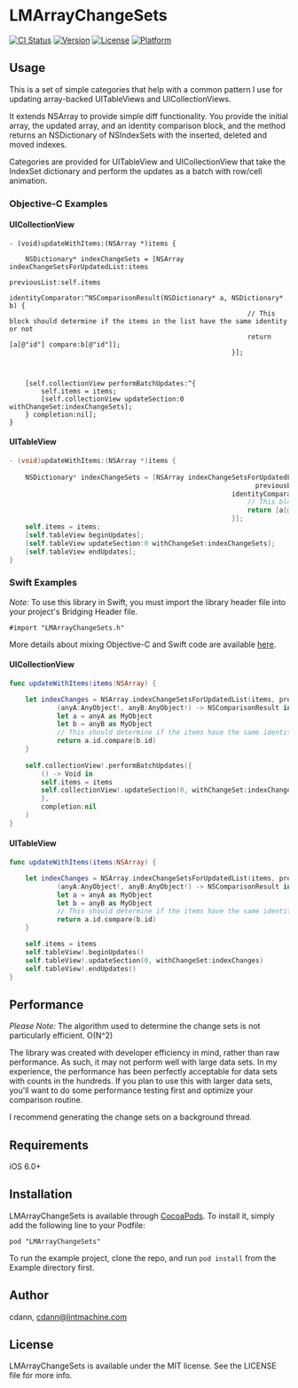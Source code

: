# LMArrayChangeSets

[![CI Status](http://img.shields.io/travis/cdann/LMArrayChangeSets.svg?style=flat)](https://travis-ci.org/cdann/LMArrayChangeSets)
[![Version](https://img.shields.io/cocoapods/v/LMArrayChangeSets.svg?style=flat)](http://cocoadocs.org/docsets/LMArrayChangeSets)
[![License](https://img.shields.io/cocoapods/l/LMArrayChangeSets.svg?style=flat)](http://cocoadocs.org/docsets/LMArrayChangeSets)
[![Platform](https://img.shields.io/cocoapods/p/LMArrayChangeSets.svg?style=flat)](http://cocoadocs.org/docsets/LMArrayChangeSets)

## Usage

This is a set of simple categories that help with a common pattern I use for updating array-backed UITableViews and UICollectionViews.

It extends NSArray to provide simple diff functionality. You provide the initial array, the updated array, and an identity comparison block, and the method returns an NSDictionary of NSIndexSets with the inserted, deleted and moved indexes.

Categories are provided for UITableView and UICollectionView that take the IndexSet dictionary and perform the updates as a batch with row/cell animation.

### Objective-C Examples

#### UICollectionView

```
- (void)updateWithItems:(NSArray *)items {
    
    NSDictionary* indexChangeSets = [NSArray indexChangeSetsForUpdatedList:items
                                                              previousList:self.items
                                                        identityComparator:^NSComparisonResult(NSDictionary* a, NSDictionary* b) {
                                                            // This block should determine if the items in the list have the same identity or not
                                                            return [a[@"id"] compare:b[@"id"]];
                                                        }];
    

    
    [self.collectionView performBatchUpdates:^{
        self.items = items;
        [self.collectionView updateSection:0 withChangeSet:indexChangeSets];
    } completion:nil];
}
```

#### UITableView

```objectivec
- (void)updateWithItems:(NSArray *)items {
    
    NSDictionary* indexChangeSets = [NSArray indexChangeSetsForUpdatedList:items
                                                              previousList:self.items
                                                        identityComparator:^NSComparisonResult(NSDictionary* a, NSDictionary* b) {
                                                            // This block should determine if the items in the list have the same identity or not
                                                            return [a[@"id"] compare:b[@"id"]];
                                                        }];
    self.items = items;
    [self.tableView beginUpdates];
    [self.tableView updateSection:0 withChangeSet:indexChangeSets];
    [self.tableView endUpdates];
}
```

### Swift Examples

_Note:_ To use this library in Swift, you must import the library header file into your project's Bridging Header file.

    #import "LMArrayChangeSets.h"

More details about mixing Objective-C and Swift code are available [here](https://developer.apple.com/library/ios/documentation/Swift/Conceptual/BuildingCocoaApps/MixandMatch.html).


#### UICollectionView

```swift
func updateWithItems(items:NSArray) {

    let indexChanges = NSArray.indexChangeSetsForUpdatedList(items, previousList: self.items) {
            (anyA:AnyObject!, anyB:AnyObject!) -> NSComparisonResult in
            let a = anyA as MyObject
            let b = anyB as MyObject
            // This should determine if the items have the same identity or not
            return a.id.compare(b.id)
    }
    
    self.collectionView!.performBatchUpdates({
        () -> Void in
        self.items = items
        self.collectionView!.updateSection(0, withChangeSet:indexChanges)
        },
        completion:nil
    )
}
```

#### UITableView

```swift
func updateWithItems(items:NSArray) {

    let indexChanges = NSArray.indexChangeSetsForUpdatedList(items, previousList: self.items) {
            (anyA:AnyObject!, anyB:AnyObject!) -> NSComparisonResult in
            let a = anyA as MyObject
            let b = anyB as MyObject
            // This should determine if the items have the same identity or not
            return a.id.compare(b.id)
    }

    self.items = items
    self.tableView!.beginUpdates()
    self.tableView!.updateSection(0, withChangeSet:indexChanges)
    self.tableView!.endUpdates()
}
```

## Performance

*Please Note:* The algorithm used to determine the change sets is not particularly efficient. O(N^2)

The library was created with developer efficiency in mind, rather than raw performance. As such, it may not perform well with large data sets. In my experience, the performance has been perfectly acceptable for data sets with counts in the hundreds. If you plan to use this with larger data sets, you'll want to do some performance testing first and optimize your comparison routine.

I recommend generating the change sets on a background thread.

## Requirements

iOS 6.0+

## Installation

LMArrayChangeSets is available through [CocoaPods](http://cocoapods.org). To install
it, simply add the following line to your Podfile:

    pod "LMArrayChangeSets"

To run the example project, clone the repo, and run `pod install` from the Example directory first.

## Author

cdann, cdann@lintmachine.com

## License

LMArrayChangeSets is available under the MIT license. See the LICENSE file for more info.

